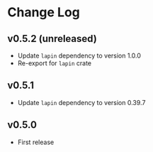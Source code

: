 # Change Log

## v0.5.2 (unreleased)

* Update `lapin` dependency to version 1.0.0
* Re-export for `lapin` crate

## v0.5.1

* Update `lapin` dependency to version 0.39.7

## v0.5.0

* First release
